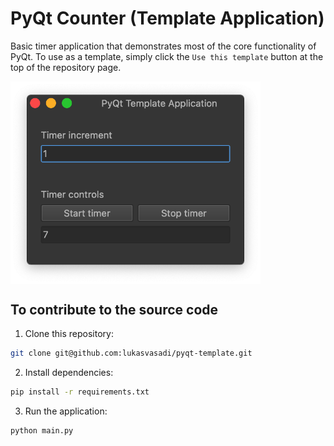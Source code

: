 # PyQt Counter (Template Application)

Basic timer application that demonstrates most of the core functionality of PyQt. To use as a template, simply click the `Use this template` button at the top of the repository page.

<img src="images/pyqt-template-app.png" alt="PyQt application window" width="400px" align="center"/>

## To contribute to the source code

1. Clone this repository:

```bash
git clone git@github.com:lukasvasadi/pyqt-template.git
```

2. Install dependencies:

```bash
pip install -r requirements.txt
```

3. Run the application:

```bash
python main.py
```
